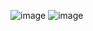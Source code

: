 ![image](https://github.com/user-attachments/assets/a3893bcd-18b9-4237-a304-b55940eecc3b)
![image](https://github.com/user-attachments/assets/43c2f0a5-e73f-417e-9b13-631ab4d55cb3)

